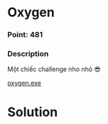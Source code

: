 # Oxygen

### Point: 481

### Description

Một chiếc challenge nho nhỏ 😎

[oxygen.exe](https://github.com/shmily-2010/CTF_Writeups/blob/69b9f4cb4f3fb3f408531ec5721532633c0a711e/ASCIS-2023/RE/OXYGEN/oxygen.exe)

# Solution
